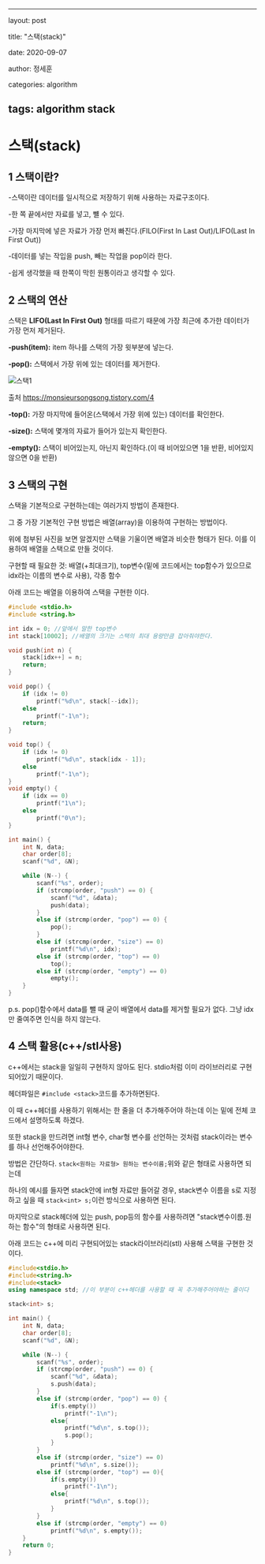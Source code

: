 ﻿---

layout: post

title: "스택(stack)"

date: 2020-09-07

author: 정세훈

categories: algorithm

tags: algorithm stack
---

<!--more-->

스택(stack)
======================

1 스택이란?
---------------------
-스택이란 데이터를 일시적으로 저장하기 위해 사용하는 자료구조이다.

-한 쪽 끝에서만 자료를 넣고, 뺼 수 있다.

-가장 마지막에 넣은 자료가 가장 먼저 빠진다.(FILO(First In Last Out)/LIFO(Last In First Out))

-데이터를 넣는 작입을 push, 빼는 작업을 pop이라 한다.

-쉽게 생각했을 때 한쪽이 막힌 원통이라고 생각할 수 있다.

2 스택의 연산
--------------------
스택은 **LIFO(Last In First Out)** 형태를 따르기 때문에 가장 최근에 추가한 데이터가 가장 먼저 제거된다.

**-push(item):** item 하나를 스택의 가장 윗부분에 넣는다.

**-pop():** 스택에서 가장 위에 있는 데이터를 제거한다.

![스택1](https://t1.daumcdn.net/cfile/tistory/2679DF3358881D3934)

출처 https://monsieursongsong.tistory.com/4

**-top():** 가장 마지막에 들어온(스택에서 가장 위에 있는) 데이터를 확인한다.

**-size():** 스택에 몇개의 자료가 들어가 있는지 확인한다.

**-empty():** 스택이 비어있는지, 아닌지 확인하다.(이 때 비어있으면 1을 반환, 비어있지 않으면 0을 반환)


3 스택의 구현
---------------------
스택을 기본적으로 구현하는데는 여러가지 방법이 존재한다.

그 중 가장 기본적인 구현 방법은 배열(array)을 이용하여 구현하는 방법이다.

위에 첨부된 사진을 보면 알겠지만 스택을 기울이면 배열과 비슷한 형태가 된다. 이를 이용하여 배열을 스택으로 만들 것이다.

구현할 때 필요한 것: 배열(+최대크기), top변수(밑에 코드에서는 top함수가 있으므로 idx라는 이름의 변수로 사용), 각종 함수

아래 코드는 배열을 이용하여 스택을 구현한 이다.
```cpp
#include <stdio.h>
#include <string.h>

int idx = 0; //앞에서 말한 top변수
int stack[10002]; //배열의 크기는 스택의 최대 용량만큼 잡아줘야한다.

void push(int n) {
	stack[idx++] = n;
	return;
}

void pop() {
	if (idx != 0)
		printf("%d\n", stack[--idx]);
	else
		printf("-1\n");
	return;
}

void top() {
	if (idx != 0)
		printf("%d\n", stack[idx - 1]);
	else
		printf("-1\n");
}
void empty() {
	if (idx == 0)
		printf("1\n");
	else
		printf("0\n");
}

int main() {
	int N, data;
	char order[8];
	scanf("%d", &N);

	while (N--) {
		scanf("%s", order);
		if (strcmp(order, "push") == 0) {
			scanf("%d", &data);
			push(data);
		}
		else if (strcmp(order, "pop") == 0) {
			pop();
		}
		else if (strcmp(order, "size") == 0)
			printf("%d\n", idx);
		else if (strcmp(order, "top") == 0)
			top();
		else if (strcmp(order, "empty") == 0)
			empty();
	}
}
```
p.s. pop()함수에서 data를 뺄 때 굳이 배열에서 data를 제거할 필요가 없다. 그냥 idx만 줄여주면 인식을 하지 않는다.

4 스택 활용(c++/stl사용)
-------------------------
c++에서는 stack을 일일히 구현하지 않아도 된다. stdio처럼 이미 라이브러리로 구현되어있기 때문이다.

헤더파일은 ```#include <stack>```코드를 추가하면된다.

이 때 c++헤더를 사용하기 위해서는 한 줄을 더 추가해주어야 하는데 이는 밑에 전체 코드에서 설명하도록 하겠다.

또한 stack을 만드려면 int형 변수, char형 변수를 선언하는 것처럼 stack이라는 변수를 하나 선언해주어야한다.

방법은 간단하다. ```stack<원하는 자료형> 원하는 변수이름;```위와 같은 형태로 사용하면 되는데

하나의 예시를 들자면 stack안에 int형 자료만 들어갈 경우, stack변수 이름을 s로 지정하고 싶을 때 ```stack<int> s;```이런 방식으로 사용하면 된다.

마지막으로 stack헤더에 있는 push, pop등의 함수를 사용하려면 "stack변수이름.원하는 함수"의 형태로 사용하면 된다.

아래 코드는 c++에 미리 구현되어있는 stack라이브러리(stl) 사용해 스택을 구현한 것이다.
```cpp
#include<stdio.h>
#include<string.h>
#include<stack>
using namespace std; //이 부분이 c++헤더를 사용할 때 꼭 추가해주어야하는 줄이다

stack<int> s;

int main() {
	int N, data;
	char order[8];
	scanf("%d", &N);

	while (N--) {
		scanf("%s", order);
		if (strcmp(order, "push") == 0) {
			scanf("%d", &data);
			s.push(data);
		}
		else if (strcmp(order, "pop") == 0) {
			if(s.empty())
				printf("-1\n");
			else{
				printf("%d\n", s.top());
				s.pop();
			}
		}
		else if (strcmp(order, "size") == 0)
			printf("%d\n", s.size());
		else if (strcmp(order, "top") == 0){
			if(s.empty())
				printf("-1\n");
			else{
				printf("%d\n", s.top());
			}
		}
		else if (strcmp(order, "empty") == 0)
			printf("%d\n", s.empty());
	}
	return 0;
}
```

